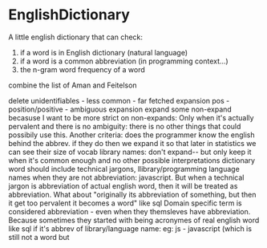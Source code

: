 # EnglishDictionary
A little english dictionary that can check:
1. if a word is in English dictionary (natural language)
2. if a word is a common abbreviation (in programming context...)
3. the n-gram word frequency of a word


combine the list of Aman and Feitelson

delete unidentifiables - less common - far fetched expansion
pos - position/positive - ambiguous expansion
expand some non-expand becasuse I want to be more strict on non-expands: Only when it's actually pervalent and there is no ambiguity: there is no other things that could possibily use this. Another criteria: does the programmer know the english behind the abbrev. if they do then we expand it so that later in statistics we can see their size of vocab
library names: don't expand-- but only keep it when it's common enough and no other possible interpretations
dictionary word should include technical jargons, llibrary/programming language names when they are not abbreviation: javascript. 
But when a technical jargon is abbreviation of actual english word, then it will be treated as abbreviation. 
What about "originally its abbreviation of something, but then it get too pervalent it becomes a word" like sql
Domain specific term is considered abbreviation - even when they themsleves have abbreviation. Because sometimes they started with being acronymes of real english word like sql 
if it's abbrev of library/language name: eg: js - javascript (which is still not a word but 
